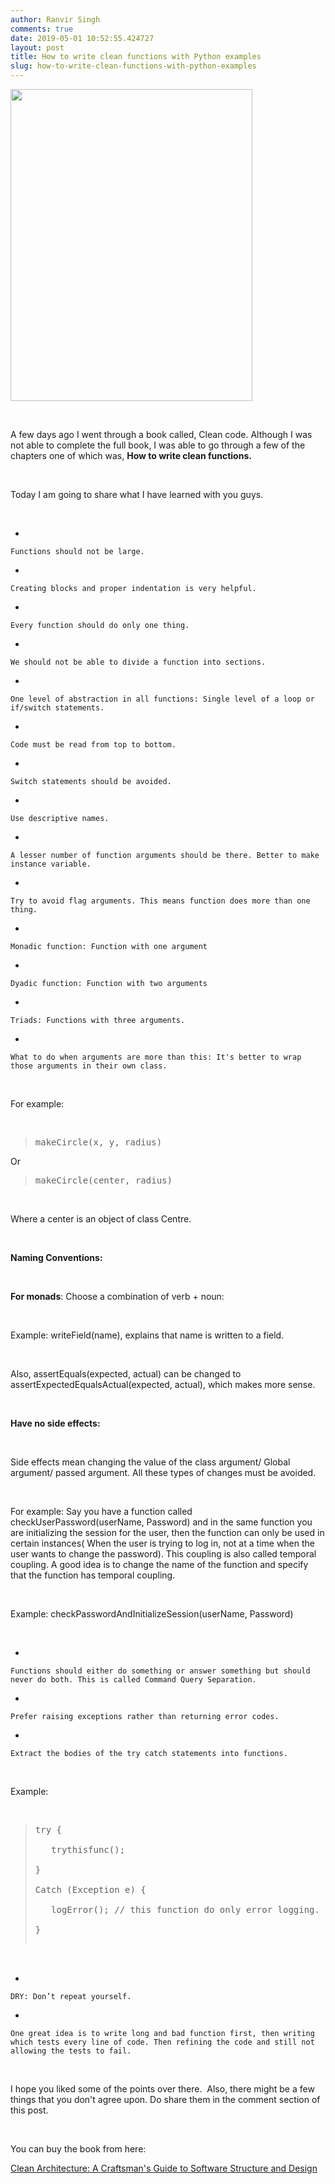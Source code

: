 ```yaml
---
author: Ranvir Singh
comments: true
date: 2019-05-01 10:52:55.424727
layout: post
title: How to write clean functions with Python examples
slug: how-to-write-clean-functions-with-python-examples
---
```

<img alt="" src="https://images-na.ssl-images-amazon.com/images/I/515iEcDr1GL._SX385_BO1,204,203,200_.jpg" style="height:499px; width:387px"/>

&nbsp;

A few days ago I went through a book called, Clean code. Although I was not able to complete the full book, I was able to go through a few of the chapters one of which was,&nbsp;__How to write clean functions.__

&nbsp;

Today I am going to share what I have learned with you guys.

&nbsp;

*   
    
    Functions should not be large.
    
    
*   
    
    Creating blocks and proper indentation is very helpful.
    
    
*   
    
    Every function should do only one thing.
    
    
*   
    
    We should not be able to divide a function into sections.
    
    
*   
    
    One level of abstraction in all functions: Single level of a loop or if/switch statements.
    
    
*   
    
    Code must be read from top to bottom.
    
    
*   
    
    Switch statements should be avoided.
    
    
*   
    
    Use descriptive names.
    
    
*   
    
    A lesser number of function arguments should be there. Better to make instance variable.
    
    
*   
    
    Try to avoid flag arguments. This means function does more than one thing.
    
    
*   
    
    Monadic function: Function with one argument
    
    
*   
    
    Dyadic function: Function with two arguments
    
    
*   
    
    Triads: Functions with three arguments.
    
    
*   
    
    What to do when arguments are more than this: It's better to wrap those arguments in their own class.
    
    

&nbsp;

For example:

&nbsp;
>  
> 
> <pre>
> makeCircle(x, y, radius)</pre>
> 
> 

Or

>  
> 
> <pre>
> makeCircle(center, radius)</pre>
> 
> 
&nbsp;

Where a center is an object of class Centre.

&nbsp;

__Naming Conventions:__

&nbsp;

__For monads__: Choose a combination of verb + noun:

&nbsp;

Example: writeField(name), explains that name is written to a field.

&nbsp;

Also, <span class="marker">assertEquals(expected, actual)</span> can be changed to <span class="marker">assertExpectedEqualsActual(expected, actual)</span>, which makes more sense.

&nbsp;

__Have no side effects:__

&nbsp;

Side effects mean changing the value of the class argument/ Global argument/ passed argument. All these types of changes must be avoided.

&nbsp;

For example: Say you have a function called checkUserPassword(userName, Password) and in the same function you are initializing the session for the user, then the function can only be used in certain instances( When the user is trying to log in, not at a time when the user wants to change the password). This coupling is also called temporal coupling. A good idea is to change the name of the function and specify that the function has temporal coupling.

&nbsp;

Example: checkPasswordAndInitializeSession(userName, Password)

&nbsp;

*   
    
    Functions should either do something or answer something but should never do both. This is called Command Query Separation.
    
    
*   
    
    Prefer raising exceptions rather than returning error codes.
    
    
*   
    
    Extract the bodies of the try catch statements into functions.
    
    

&nbsp;

Example:

&nbsp;
>  
> 
> <pre>
> try {
> 
>    trythisfunc();
> 
> }
> 
> Catch (Exception e) {
> 
>    logError(); // this function do only error logging.
> 
> }
> 
> </pre>
> 
> 
&nbsp;

*   
    
    DRY: Don’t repeat yourself.
    
    
*   
    
    One great idea is to write long and bad function first, then writing which tests every line of code. Then refining the code and still not allowing the tests to fail.
    
    

&nbsp;

I hope you liked some of the points over there.&nbsp;&nbsp;Also, there might be a few things that you don't agree upon. Do share them in the comment section of this post.

&nbsp;

You can buy the book from here:&nbsp;

<a href="https://www.amazon.in/gp/product/935286512X/ref=as_li_tl?ie=UTF8&amp;camp=3638&amp;creative=24630&amp;creativeASIN=935286512X&amp;linkCode=as2&amp;tag=rangerranvir-21&amp;linkId=504b1b7e6b0016856271b15e11098cb7" target="_blank">Clean Architecture: A Craftsman's Guide to Software Structure and Design</a><img alt="" src="//ir-in.amazon-adsystem.com/e/ir?t=rangerranvir-21&amp;l=am2&amp;o=31&amp;a=935286512X" style="height:1px; margin:0px !important; width:1px"/>